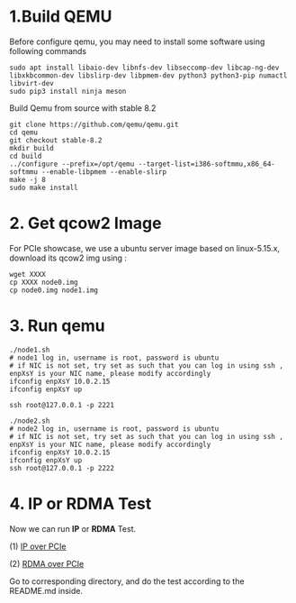 # 1.Build QEMU 

 Before configure qemu, you may need to install some software using following commands
 ```
 sudo apt install libaio-dev libnfs-dev libseccomp-dev libcap-ng-dev libxkbcommon-dev libslirp-dev libpmem-dev python3 python3-pip numactl libvirt-dev
 sudo pip3 install ninja meson
 ```

Build Qemu from source with stable 8.2

 ```
git clone https://github.com/qemu/qemu.git
cd qemu
git checkout stable-8.2
mkdir build
cd build
../configure --prefix=/opt/qemu --target-list=i386-softmmu,x86_64-softmmu --enable-libpmem --enable-slirp
make -j 8
sudo make install
 ```

# 2. Get qcow2 Image

For PCIe showcase, we use a ubuntu server image based on linux-5.15.x, download its qcow2 img using :

```
wget XXXX
cp XXXX node0.img
cp node0.img node1.img
```

 # 3. Run qemu
 ```
./node1.sh
# node1 log in, username is root, password is ubuntu
# if NIC is not set, try set as such that you can log in using ssh , enpXsY is your NIC name, please modify accordingly
ifconfig enpXsY 10.0.2.15
ifconfig enpXsY up

ssh root@127.0.0.1 -p 2221

./node2.sh
# node2 log in, username is root, password is ubuntu
# if NIC is not set, try set as such that you can log in using ssh , enpXsY is your NIC name, please modify accordingly
ifconfig enpXsY 10.0.2.15
ifconfig enpXsY up
ssh root@127.0.0.1 -p 2222
 ```

# 4. IP or RDMA Test
Now we can run **IP** or **RDMA** Test.

(1) [IP over PCIe](../../ip/pcie/README.md)


(2) [RDMA over PCIe](../../rdma/pcie/README.md)


Go to corresponding directory, and do the test according to the README.md inside. 
